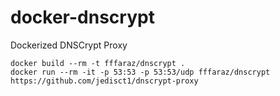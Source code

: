 # docker-dnscrypt
Dockerized DNSCrypt Proxy

```
docker build --rm -t fffaraz/dnscrypt .
docker run --rm -it -p 53:53 -p 53:53/udp fffaraz/dnscrypt
https://github.com/jedisct1/dnscrypt-proxy
```
